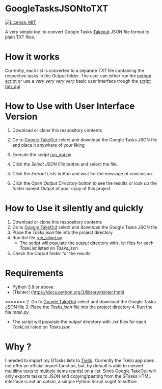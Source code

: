 # GoogleTasksJSONtoTXT

[![License: MIT](https://img.shields.io/badge/License-MIT-yellow.svg)](https://opensource.org/licenses/MIT)

A very simple tool to convert Google Tasks [Takeout](https://takeout.google.com/) JSON file format to plain TXT files.

# How it works

Currently, each list is converted to a separate _TXT_ file containing the respective tasks in the _Output_ folder.
The user can either run the [python script](run_silent.py) or use a _very very very very_ basic user interface trough the [script run_gui](run_gui.py)

# How to Use with User Interface Version

1. Download or clone this respository contents

2. Go to [Google TakeOut](https://takeout.google.com/) select and download the Google Tasks JSON file and place it anywhere of your liking
3. Execute the script [run_gui.py](run_gui.py)
4. Click the _Select JSON File_ button and select the file.
5. Click the _Extract Lists_ button and wait for the message of conclusion. 
6. Click the _Open Output Directory_ button to see the results or look up the folder named _Output_ of your copy of this project

# How to Use it silently and quickly

1. Download or clone this respository contents
2. Go to [Google TakeOut](https://takeout.google.com/) select and download the Google Tasks JSON file 
3. Place the _Tasks.json_ file into the project directory
4. Run the file [run_silent.py](run_silent.py)
   - The script will populate the _output_ directory with _.txt_ files for each _TaskList_ listed on  _Tasks.json_
5. Check the _Output_ folder for the results

# Requirements

- Python 3.8 or above
- [Tkinter] (https://docs.python.org/3/library/tkinter.html)

=======
2. Go to [Google TakeOut](https://takeout.google.com/) select and download the Google Tasks JSON file 
3. Place the _Tasks.json_ file into the project directory
4. Run the file _main.py_
   - The script will populate the _output_ directory with _.txt_ files for each _TaskList_ listed on  _Tasks.json_


# Why ?

I needed to import my GTasks lists to [Trello](http://www.trello.com). Currently the Trello app does not offer an official import function, but, by default is able to convert multiline texts to multiple items (cards) on a list. 
Since [Google TakeOut](https://takeout.google.com/) will only exports tasks to JSON and copying/pasting from the GTasks HTML interface is not an option, a simple Python Script ought to suffice.


